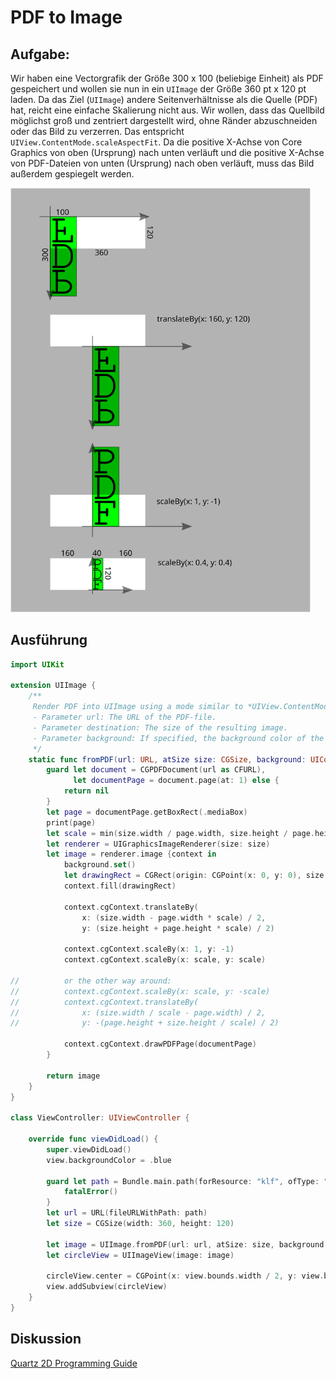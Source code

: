 # PDF to Image

## Aufgabe:

Wir haben eine Vectorgrafik der Größe 300 x 100 (beliebige Einheit) als PDF gespeichert und wollen sie nun in ein `UIImage` der Größe 360 pt x 120 pt laden. Da das Ziel (`UIImage`) andere Seitenverhältnisse als die Quelle (PDF) hat, reicht eine einfache Skalierung nicht aus. Wir wollen, dass das Quellbild möglichst groß und zentriert dargestellt wird, ohne Ränder abzuschneiden oder das Bild zu verzerren. Das entspricht `UIView.ContentMode.scaleAspectFit`. Da die positive X-Achse von Core Graphics von oben (Ursprung) nach unten verläuft und die positive X-Achse von PDF-Dateien von unten (Ursprung) nach oben verläuft, muss das Bild außerdem gespiegelt werden.

<a><img src="media/flip-and-scale-with-core-graphics.svg" width="480"></a>

## Ausführung

```swift
import UIKit

extension UIImage {
    /**
     Render PDF into UIImage using a mode similar to *UIView.ContentMode.scaleAspectFit*.
     - Parameter url: The URL of the PDF-file.
     - Parameter destination: The size of the resulting image.
     - Parameter background: If specified, the background color of the transparent areas.
     */
    static func fromPDF(url: URL, atSize size: CGSize, background: UIColor = .clear) -> UIImage? {
        guard let document = CGPDFDocument(url as CFURL),
              let documentPage = document.page(at: 1) else {
            return nil
        }
        let page = documentPage.getBoxRect(.mediaBox)
        print(page)
        let scale = min(size.width / page.width, size.height / page.height)
        let renderer = UIGraphicsImageRenderer(size: size)
        let image = renderer.image {context in
            background.set()
            let drawingRect = CGRect(origin: CGPoint(x: 0, y: 0), size: size)
            context.fill(drawingRect)
            
            context.cgContext.translateBy(
                x: (size.width - page.width * scale) / 2,
                y: (size.height + page.height * scale) / 2)
            
            context.cgContext.scaleBy(x: 1, y: -1)
            context.cgContext.scaleBy(x: scale, y: scale)
            
//          or the other way around:
//          context.cgContext.scaleBy(x: scale, y: -scale)
//          context.cgContext.translateBy(
//              x: (size.width / scale - page.width) / 2,
//              y: -(page.height + size.height / scale) / 2)

            context.cgContext.drawPDFPage(documentPage)
        }
        
        return image
    }
}

class ViewController: UIViewController {

    override func viewDidLoad() {
        super.viewDidLoad()
        view.backgroundColor = .blue
        
        guard let path = Bundle.main.path(forResource: "klf", ofType: "pdf") else {
            fatalError()
        }
        let url = URL(fileURLWithPath: path)
        let size = CGSize(width: 360, height: 120)
        
        let image = UIImage.fromPDF(url: url, atSize: size, background: .cyan)
        let circleView = UIImageView(image: image)
        
        circleView.center = CGPoint(x: view.bounds.width / 2, y: view.bounds.height / 2)
        view.addSubview(circleView)
    }
}
```

## Diskussion

[Quartz 2D Programming Guide](https://developer.apple.com/library/archive/documentation/GraphicsImaging/Conceptual/drawingwithquartz2d/Introduction/Introduction.html)
